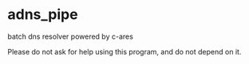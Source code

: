 # adns_pipe
batch dns resolver powered by c-ares

Please do not ask for help using this program, and do not depend on it.
